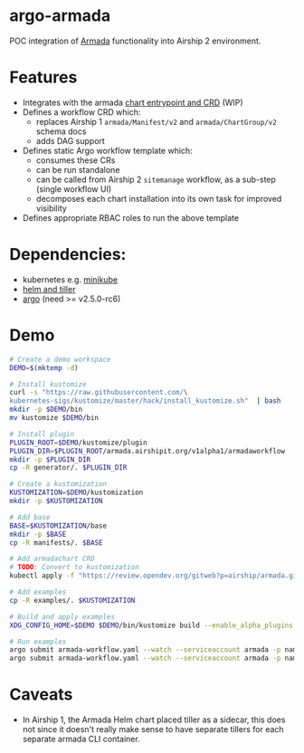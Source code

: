 # argo-armada

POC integration of [Armada](https://opendev.org/airship/armada) functionality into Airship 2 environment.

# Features

* Integrates with the armada [chart entrypoint and CRD](https://review.opendev.org/#/q/topic:chart_entrypoint+(status:open+OR+status:merged)) (WIP)
* Defines a workflow CRD which:
  * replaces Airship 1 `armada/Manifest/v2` and `armada/ChartGroup/v2` schema docs
  * adds DAG support
* Defines static Argo workflow template which:
  * consumes these CRs
  * can be run standalone
  * can be called from Airship 2 `sitemanage` workflow, as a sub-step (single workflow UI)
  * decomposes each chart installation into its own task for improved visibility
* Defines appropriate RBAC roles to run the above template

# Dependencies:

* kubernetes e.g. [minikube](https://kubernetes.io/docs/tasks/tools/install-minikube/)
* [helm and tiller](https://v2.helm.sh/docs/using_helm/#quickstart)
* [argo](https://argoproj.github.io/docs/argo/demo.html) (need >= v2.5.0-rc6)

# Demo

```bash
# Create a demo workspace
DEMO=$(mktemp -d)

# Install kustomize
curl -s "https://raw.githubusercontent.com/\
kubernetes-sigs/kustomize/master/hack/install_kustomize.sh"  | bash
mkdir -p $DEMO/bin
mv kustomize $DEMO/bin

# Install plugin
PLUGIN_ROOT=$DEMO/kustomize/plugin
PLUGIN_DIR=$PLUGIN_ROOT/armada.airshipit.org/v1alpha1/armadaworkflow
mkdir -p $PLUGIN_DIR
cp -R generator/. $PLUGIN_DIR

# Create a kustomization
KUSTOMIZATION=$DEMO/kustomization
mkdir -p $KUSTOMIZATION

# Add base
BASE=$KUSTOMIZATION/base
mkdir -p $BASE
cp -R manifests/. $BASE

# Add armadachart CRD
# TODO: Convert to kustomization
kubectl apply -f "https://review.opendev.org/gitweb?p=airship/armada.git;a=blob_plain;f=apis/chart.yaml;hb=refs/changes/67/706967/1"

# Add examples
cp -R examples/. $KUSTOMIZATION

# Build and apply examples
XDG_CONFIG_HOME=$DEMO $DEMO/bin/kustomize build --enable_alpha_plugins $KUSTOMIZATION | kubectl apply -f -

# Run examples
argo submit armada-workflow.yaml --watch --serviceaccount armada -p name=armada-workflow-dag
argo submit armada-workflow.yaml --watch --serviceaccount armada -p name=armada-workflow-groups
```

# Caveats

* In Airship 1, the Armada Helm chart placed tiller as a sidecar, this does not
  since it doesn't really make sense to have separate tillers for each separate
  armada CLI container.
